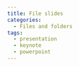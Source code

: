 ```yaml
---
title: File slides
categories:
  - Files and folders
tags:
  - presentation
  - keynote
  - powerpoint
---
```

